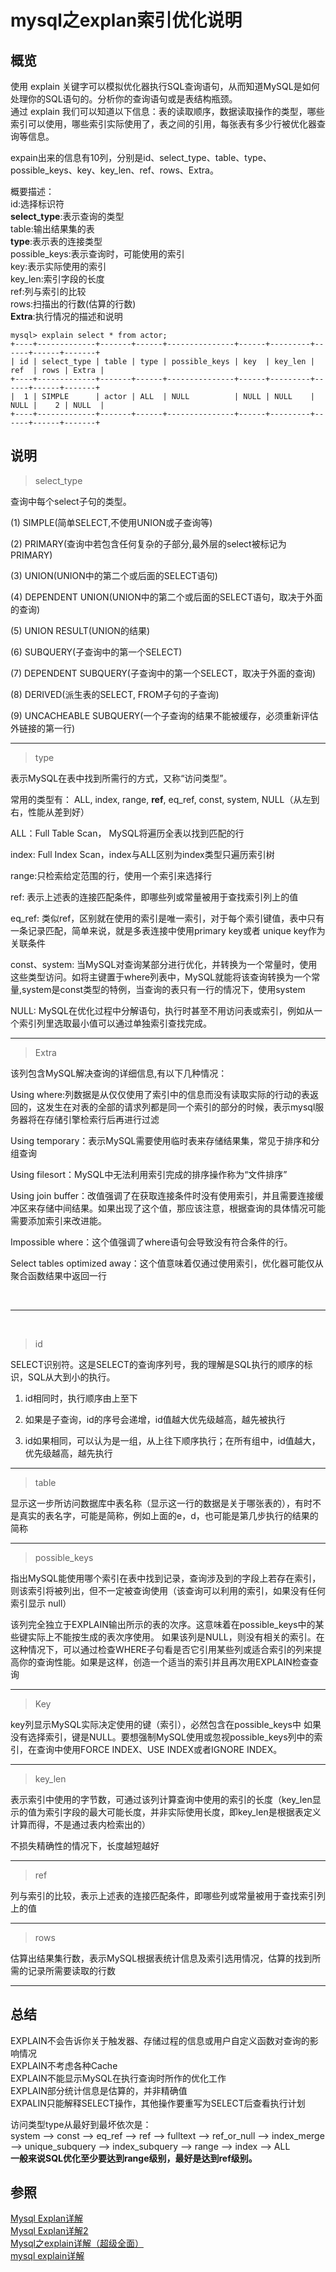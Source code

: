 # mysql之explan索引优化说明

## 概览

使用 explain 关键字可以模拟优化器执行SQL查询语句，从而知道MySQL是如何处理你的SQL语句的。分析你的查询语句或是表结构瓶颈。    <br/>
通过 explain 我们可以知道以下信息：表的读取顺序，数据读取操作的类型，哪些索引可以使用，哪些索引实际使用了，表之间的引用，每张表有多少行被优化器查询等信息。

expain出来的信息有10列，分别是id、select_type、table、type、possible_keys、key、key_len、ref、rows、Extra。 <br/>


概要描述：										 <br/>
id:选择标识符                                    <br/>
**select_type**:表示查询的类型                   <br/>
table:输出结果集的表                             <br/>
**type**:表示表的连接类型                        <br/>
possible_keys:表示查询时，可能使用的索引         <br/>
key:表示实际使用的索引                           <br/>
key_len:索引字段的长度                           <br/>
ref:列与索引的比较                               <br/>
rows:扫描出的行数(估算的行数)                    <br/>
**Extra**:执行情况的描述和说明                   <br/>


```mysql
mysql> explain select * from actor;
+----+-------------+-------+------+---------------+------+---------+------+------+-------+
| id | select_type | table | type | possible_keys | key  | key_len | ref  | rows | Extra |
+----+-------------+-------+------+---------------+------+---------+------+------+-------+
|  1 | SIMPLE      | actor | ALL  | NULL          | NULL | NULL    | NULL |    2 | NULL  |
+----+-------------+-------+------+---------------+------+---------+------+------+-------+
```


## 说明


> select_type  

查询中每个select子句的类型。

(1) SIMPLE(简单SELECT,不使用UNION或子查询等)

(2) PRIMARY(查询中若包含任何复杂的子部分,最外层的select被标记为PRIMARY)

(3) UNION(UNION中的第二个或后面的SELECT语句)

(4) DEPENDENT UNION(UNION中的第二个或后面的SELECT语句，取决于外面的查询)

(5) UNION RESULT(UNION的结果)

(6) SUBQUERY(子查询中的第一个SELECT)

(7) DEPENDENT SUBQUERY(子查询中的第一个SELECT，取决于外面的查询)

(8) DERIVED(派生表的SELECT, FROM子句的子查询)

(9) UNCACHEABLE SUBQUERY(一个子查询的结果不能被缓存，必须重新评估外链接的第一行)

---

> type

表示MySQL在表中找到所需行的方式，又称“访问类型”。

常用的类型有： ALL, index,  range, **ref**, eq_ref, const, system, NULL（从左到右，性能从差到好）

ALL：Full Table Scan， MySQL将遍历全表以找到匹配的行

index: Full Index Scan，index与ALL区别为index类型只遍历索引树

range:只检索给定范围的行，使用一个索引来选择行

ref: 表示上述表的连接匹配条件，即哪些列或常量被用于查找索引列上的值

eq_ref: 类似ref，区别就在使用的索引是唯一索引，对于每个索引键值，表中只有一条记录匹配，简单来说，就是多表连接中使用primary key或者 unique key作为关联条件

const、system: 当MySQL对查询某部分进行优化，并转换为一个常量时，使用这些类型访问。如将主键置于where列表中，MySQL就能将该查询转换为一个常量,system是const类型的特例，当查询的表只有一行的情况下，使用system

NULL: MySQL在优化过程中分解语句，执行时甚至不用访问表或索引，例如从一个索引列里选取最小值可以通过单独索引查找完成。

---

> Extra

该列包含MySQL解决查询的详细信息,有以下几种情况：

Using where:列数据是从仅仅使用了索引中的信息而没有读取实际的行动的表返回的，这发生在对表的全部的请求列都是同一个索引的部分的时候，表示mysql服务器将在存储引擎检索行后再进行过滤

Using temporary：表示MySQL需要使用临时表来存储结果集，常见于排序和分组查询

Using filesort：MySQL中无法利用索引完成的排序操作称为“文件排序”

Using join buffer：改值强调了在获取连接条件时没有使用索引，并且需要连接缓冲区来存储中间结果。如果出现了这个值，那应该注意，根据查询的具体情况可能需要添加索引来改进能。

Impossible where：这个值强调了where语句会导致没有符合条件的行。

Select tables optimized away：这个值意味着仅通过使用索引，优化器可能仅从聚合函数结果中返回一行

<br>

---

<br>

> id

SELECT识别符。这是SELECT的查询序列号，我的理解是SQL执行的顺序的标识，SQL从大到小的执行。

1. id相同时，执行顺序由上至下

2. 如果是子查询，id的序号会递增，id值越大优先级越高，越先被执行

3. id如果相同，可以认为是一组，从上往下顺序执行；在所有组中，id值越大，优先级越高，越先执行

---

> table

显示这一步所访问数据库中表名称（显示这一行的数据是关于哪张表的），有时不是真实的表名字，可能是简称，例如上面的e，d，也可能是第几步执行的结果的简称

---
 
> possible_keys

指出MySQL能使用哪个索引在表中找到记录，查询涉及到的字段上若存在索引，则该索引将被列出，但不一定被查询使用（该查询可以利用的索引，如果没有任何索引显示 null）

该列完全独立于EXPLAIN输出所示的表的次序。这意味着在possible_keys中的某些键实际上不能按生成的表次序使用。
如果该列是NULL，则没有相关的索引。在这种情况下，可以通过检查WHERE子句看是否它引用某些列或适合索引的列来提高你的查询性能。如果是这样，创造一个适当的索引并且再次用EXPLAIN检查查询

---

> Key

key列显示MySQL实际决定使用的键（索引），必然包含在possible_keys中
如果没有选择索引，键是NULL。要想强制MySQL使用或忽视possible_keys列中的索引，在查询中使用FORCE INDEX、USE INDEX或者IGNORE INDEX。

---

> key_len

表示索引中使用的字节数，可通过该列计算查询中使用的索引的长度（key_len显示的值为索引字段的最大可能长度，并非实际使用长度，即key_len是根据表定义计算而得，不是通过表内检索出的）

不损失精确性的情况下，长度越短越好 

---

> ref

列与索引的比较，表示上述表的连接匹配条件，即哪些列或常量被用于查找索引列上的值

---

> rows

估算出结果集行数，表示MySQL根据表统计信息及索引选用情况，估算的找到所需的记录所需要读取的行数

---
 
## 总结

EXPLAIN不会告诉你关于触发器、存储过程的信息或用户自定义函数对查询的影响情况  <br/>
EXPLAIN不考虑各种Cache                                                       <br/>
EXPLAIN不能显示MySQL在执行查询时所作的优化工作                               <br/>
EXPLAIN部分统计信息是估算的，并非精确值                                      <br/>
EXPALIN只能解释SELECT操作，其他操作要重写为SELECT后查看执行计划              <br/>

访问类型type从最好到最坏依次是：  <br/>
system ——> const ——> eq_ref ——> ref ——> fulltext ——> ref_or_null ——> index_merge ——> unique_subquery ——> index_subquery ——> range ——> index ——> ALL   <br/>
**一般来说SQL优化至少要达到range级别，最好是达到ref级别。**  <br/>




## 参照

[Mysql Explan详解]( https://www.cnblogs.com/xuanzhi201111/p/4175635.html )						<br/>
[Mysql Explan详解2]( https://www.cnblogs.com/tufujie/p/9413852.html )					        <br/>
[Mysql之explain详解（超级全面）]( https://blog.csdn.net/a907691592/article/details/113190839 )  <br/>
[mysql explain详解]( https://cloud.tencent.com/developer/article/1093229 )                      <br/>

